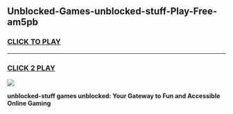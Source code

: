 
## Unblocked-Games-unblocked-stuff-Play-Free-am5pb
<h3>
<a href="https://premium76.site?title=unblocked-stuff&ref=18A1">CLICK TO PLAY</a></h3>
<hr>

<h3>
<a href="https://premium76.site?title=unblocked-stuff&ref=18A1">CLICK 2 PLAY</a>
  
</h3>

<a href="https://premium76.site?title=unblocked-stuff&ref=18A1"><img src="https://clearcache.store/games.png"></a>


**unblocked-stuff games unblocked: Your Gateway to Fun and Accessible Online Gaming**
